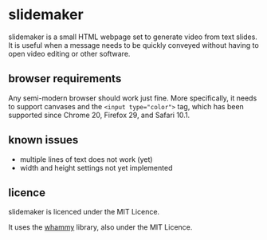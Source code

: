 # slidemaker

slidemaker is a small HTML webpage set to generate video from text slides.
It is useful when a message needs to be quickly conveyed without having to open
video editing or other software.

## browser requirements

Any semi-modern browser should work just fine. More specifically, it needs to
support canvases and the `<input type="color">` tag, which has been supported
since Chrome 20, Firefox 29, and Safari 10.1.

## known issues
* multiple lines of text does not work (yet)
* width and height settings not yet implemented

## licence

slidemaker is licenced under the MIT Licence.

It uses the [whammy](https://github.com/antimatter15/whammy) library, also
under the MIT Licence.
